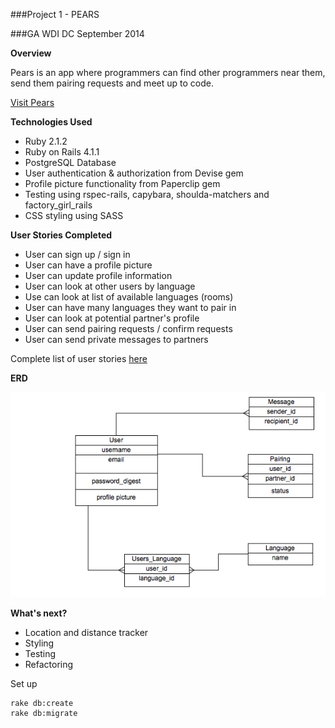 ###Project 1 - PEARS

###GA WDI DC September 2014 

**Overview**

Pears is an app where programmers can find other programmers near them, send them pairing requests and meet up to code. 

[Visit Pears](http://codingpears.herokuapp.com)

**Technologies Used**

- Ruby 2.1.2
- Ruby on Rails 4.1.1
- PostgreSQL Database
- User authentication & authorization from Devise gem
- Profile picture functionality from Paperclip gem 
- Testing using rspec-rails, capybara, shoulda-matchers and factory_girl_rails
- CSS styling using SASS

**User Stories Completed** 

- User can sign up / sign in 
- User can have a profile picture
- User can update profile information
- User can look at other users by language
- Use can look at list of available languages (rooms)
- User can have many languages they want to pair in
- User can look at potential partner's profile
- User can send pairing requests / confirm requests 
- User can send private messages to partners

Complete list of user stories [here](https://www.pivotaltracker.com/s/projects/1162604)

**ERD**

![](project_1_erd.png)

**What's next?**
- Location and distance tracker
- Styling 
- Testing
- Refactoring

Set up
  
    rake db:create
    rake db:migrate
 
